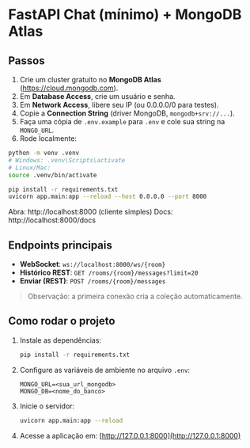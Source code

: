 # FastAPI Chat (mínimo) + MongoDB Atlas

## Passos

1. Crie um cluster gratuito no **MongoDB Atlas** (https://cloud.mongodb.com).
2. Em **Database Access**, crie um usuário e senha.
3. Em **Network Access**, libere seu IP (ou 0.0.0.0/0 para testes).
4. Copie a **Connection String** (driver MongoDB, `mongodb+srv://...`).
5. Faça uma cópia de `.env.example` para `.env` e cole sua string na `MONGO_URL`.
6. Rode localmente:

```bash
python -m venv .venv
# Windows: .venv\Scripts\activate
# Linux/Mac:
source .venv/bin/activate

pip install -r requirements.txt
uvicorn app.main:app --reload --host 0.0.0.0 --port 8000
```

Abra: http://localhost:8000 (cliente simples)
Docs: http://localhost:8000/docs

## Endpoints principais

- **WebSocket**: `ws://localhost:8000/ws/{room}`
- **Histórico REST**: `GET /rooms/{room}/messages?limit=20`
- **Enviar (REST)**: `POST /rooms/{room}/messages`

> Observação: a primeira conexão cria a coleção automaticamente.

## Como rodar o projeto

1. Instale as dependências:

   ```bash
   pip install -r requirements.txt
   ```

2. Configure as variáveis de ambiente no arquivo `.env`:

   ```env
   MONGO_URL=<sua_url_mongodb>
   MONGO_DB=<nome_do_banco>
   ```

3. Inicie o servidor:

   ```bash
   uvicorn app.main:app --reload
   ```

4. Acesse a aplicação em: [http://127.0.0.1:8000](http://127.0.0.1:8000)
